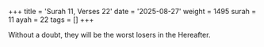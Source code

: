 +++
title = 'Surah 11, Verses 22'
date = '2025-08-27'
weight = 1495
surah = 11
ayah = 22
tags = []
+++

Without a doubt, they will be the worst losers in the Hereafter.